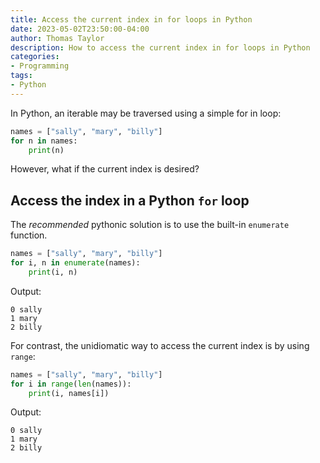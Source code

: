 ```yaml
---
title: Access the current index in for loops in Python
date: 2023-05-02T23:50:00-04:00
author: Thomas Taylor
description: How to access the current index in for loops in Python
categories:
- Programming
tags:
- Python
---
```


In Python, an iterable may be traversed using a simple for in loop:

```python
names = ["sally", "mary", "billy"]
for n in names:
	print(n)
```

However, what if the current index is desired?

## Access the index in a Python `for` loop

The _recommended_ pythonic solution is to use the built-in `enumerate` function.

```python
names = ["sally", "mary", "billy"]
for i, n in enumerate(names):
	print(i, n)
```

Output:

```text
0 sally
1 mary
2 billy
```

For contrast, the unidiomatic way to access the current index is by using `range`:

```python
names = ["sally", "mary", "billy"]
for i in range(len(names)):
	print(i, names[i])
```

Output:

```text
0 sally
1 mary
2 billy
```
